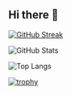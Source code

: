 ## Hi there 👋
[![GitHub Streak](https://github-readme-streak-stats.herokuapp.com?user=Fabio4489&theme=tokyonight&hide_border=true)](https://git.io/streak-stats)

![GitHub Stats](https://github-readme-stats.vercel.app/api?username=Fabio4489&show_icons=true&theme=tokyonight)

![Top Langs](https://github-readme-stats.vercel.app/api/top-langs/?username=Fabio4489&layout=compact&theme=tokyonight)

[![trophy](https://github-profile-trophy.vercel.app/?username=Fabio4489&theme=onedark)](https://github.com/Fabio4489/github-profile-trophy)



<!--

**Fabio4489/Fabio4489** is a ✨ _special_ ✨ repository because its `README.md` (this file) appears on your GitHub profile.

Here are some ideas to get you started:

- 🔭 I’m currently working on ...
- 🌱 I’m currently learning ...
- 👯 I’m looking to collaborate on ...
- 🤔 I’m looking for help with ...
- 💬 Ask me about ...
- 📫 How to reach me: ...
- 😄 Pronouns: ...
- ⚡ Fun fact: ...
-->
